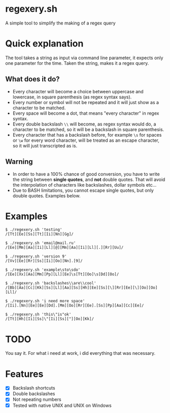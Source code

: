 # regexery.sh
A simple tool to simplify the making of a regex query

# Quick explanation
The tool takes a string as input via command line parameter, it expects only one parameter for the time.
Taken the string, makes it a regex query.

## What does it do?
* Every character will become a choice between uppercase and lowercase, in square parenthesis (as regex syntax says).
* Every number or symbol will not be repeated and it will just show as a character to be matched.
* Every space will become a dot, that means "every character" in regex syntax.
* Every double backslash `\\` will become, as regex syntax would do, a character to be matched, so it will be a backslash in square parenthesis.
* Every character that has a backslash before, for example `\s` for spaces or `\w` for every word character, will be treated as an escape character, so it will just transcripted as is.

## Warning
* In order to have a 100% chance of good conversion, you have to write the string between **single quotes**, and **not** double quotes.
That will avoid the interpolation of characters like backslashes, dollar symbols etc...
* Due to BASH limitations, you cannot escape single quotes, but only double quotes. Examples below.

# Examples
```
$ ./regexery.sh 'testing'
/[Tt][Ee][Ss][Tt][Ii][Nn][Gg]/

$ ./regexery.sh 'email@mail.ru'
/[Ee][Mm][Aa][Ii][Ll][@][Mm][Aa][Ii][Ll][.][Rr][Uu]/

$ ./regexery.sh 'version 9'
/[Vv][Ee][Rr][Ss][Ii][Oo][Nn].[9]/

$ ./regexery.sh 'example\sto\sdo'
/[Ee][Xx][Aa][Mm][Pp][Ll][Ee]\s[Tt][Oo]\s[Dd][Oo]/

$ ./regexery.sh 'backslashes\\are\\cool'
/[Bb][Aa][Cc][Kk][Ss][Ll][Aa][Ss][Hh][Ee][Ss][\][Rr][Ee][\][Oo][Oo][Ll]/

$ ./regexery.sh 'i need more space'
/[Ii].[Nn][Ee][Ee][Dd].[Mm][Oo][Rr][Ee].[Ss][Pp][Aa][Cc][Ee]/

$ ./regexery.sh 'this\"is"ok'
/[Tt][Hh][Ii][Ss]\"[Ii][Ss]["][Oo][Kk]/
```

# TODO
You say it. For what i need at work, i did everything that was necessary.

# Features
- [x] Backslash shortcuts
- [x] Double backslashes
- [x] Not repeating numbers
- [x] Tested with native UNIX and UNIX on Windows
